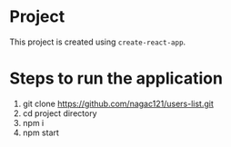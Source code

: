 # Project
This project is created using `create-react-app`.

# Steps to run the application
1. git clone https://github.com/nagac121/users-list.git
2. cd project directory
3. npm i
4. npm start